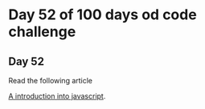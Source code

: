 # Day 52 of 100 days od code challenge


## Day 52

Read the following article 

[A introduction into javascript](https://javascript.info/intro).

